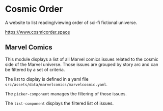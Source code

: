 # Cosmic Order
A website to list reading/viewing order of sci-fi fictional universe.

https://www.cosmicorder.space

## Marvel Comics
This module displays a list of all Marvel comics issues related to the cosmic side of the Marvel universe.
Those issues are grouped by story arc and can be filtered by a set of criteria.

The list to display is defined in a yaml file `src/assets/data/marvelcomics/marvelcosmic.yaml`.

The `picker-component` manages the filtering of those issues.

The `list-component` displays the filtered list of issues.
